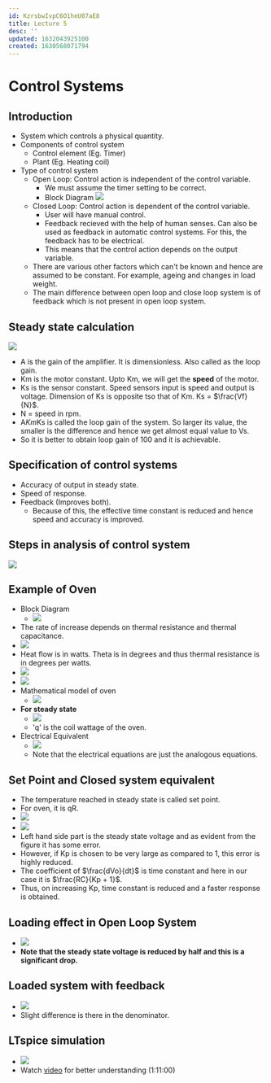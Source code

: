 ```yaml
---
id: KzrsbwIvpC6O1heU07aE8
title: Lecture 5
desc: ''
updated: 1632043925100
created: 1630568071794
---
```



# Control Systems

## Introduction
* System which controls a physical quantity.
* Components of control system
    * Control element (Eg. Timer)
    * Plant (Eg. Heating coil)
* Type of control system
    * Open Loop: Control action is independent of the control variable.
        * We must assume the timer setting to be correct.
        * Block Diagram
        ![](/assets/images/2021-09-02-13-09-13.png)
    * Closed Loop: Control action is dependent of the control variable.
        * User will have manual control.
        * Feedback recieved with the help of human senses. Can also be used as feedback in automatic control systems. For this, the feedback has to be electrical.
        * This means that the control action depends on the output variable.
    * There are various other factors which can't be known and hence are assumed to be constant. For example, ageing and changes in load weight. 
    * The main difference between open loop and close loop system is of feedback which is not present in open loop system.

## Steady state calculation
![](/assets/images/2021-09-02-13-20-17.png)
* A is the gain of the amplifier. It is dimensionless. Also called as the loop gain.
* Km is the motor constant. Upto Km, we will get the **speed** of the motor.
* Ks is the sensor constant. Speed sensors input is speed and output is voltage. Dimension of Ks is opposite tso that of Km. Ks = $\frac{Vf}{N}$.
* N = speed in rpm.
* A*Km*Ks is called the loop gain of the system. So larger its value, the smaller is the difference and hence we get almost equal value to Vs.
* So it is better to obtain loop gain of 100 and it is achievable.

## Specification of control systems
* Accuracy of output in steady state.
* Speed of response.
* Feedback (Improves both).
    * Because of this, the effective time constant is reduced and hence speed and accuracy is improved.

## Steps in analysis of control system
![](/assets/images/2021-09-02-13-49-06.png)

## Example of Oven
* Block Diagram
    * ![](/assets/images/2021-09-19-14-39-38.png)
* The rate of increase depends on thermal resistance and thermal capacitance.
* ![](/assets/images/2021-09-19-14-42-28.png)
* Heat flow is in watts. Theta is in degrees and thus thermal resistance is in degrees per watts.
* ![](/assets/images/2021-09-19-14-45-07.png)
* ![](/assets/images/2021-09-19-14-45-30.png)
* Mathematical model of oven
    * ![](/assets/images/2021-09-19-14-46-21.png)
* **For steady state**
    * ![](/assets/images/2021-09-19-14-47-40.png)
    * 'q' is the coil wattage of the oven.
* Electrical Equivalent
    * ![](/assets/images/2021-09-19-14-50-15.png)
    * Note that the electrical equations are just the analogous equations.

## Set Point and Closed system equivalent
* The temperature reached in steady state is called set point.
* For oven, it is qR.
* ![](/assets/images/2021-09-19-14-53-10.png)
* ![](/assets/images/2021-09-19-14-53-30.png)
* Left hand side part is the steady state voltage and as evident from the figure it has some error.
* However, if Kp is chosen to be very large as compared to 1, this error is highly reduced.
* The coefficient of $\frac{dVo}{dt}$ is time constant and here in our case it is $\frac{RC}{Kp + 1}$.
* Thus, on increasing Kp, time constant is reduced and a faster response is obtained.

## Loading effect in Open Loop System
* ![](/assets/images/2021-09-19-14-57-54.png)
* **Note that the steady state voltage is reduced by half and this is a significant drop.**

## Loaded system with feedback
* ![](/assets/images/2021-09-19-14-58-56.png)
* Slight difference is there in the denominator.

## LTspice simulation
* ![](/assets/images/2021-09-19-15-01-58.png)
* Watch [video](https://drive.google.com/file/d/1-aeTFcX9shA_R6Owlvv1iaxCVnFcwAAQ/view) for better understanding (1:11:00)
